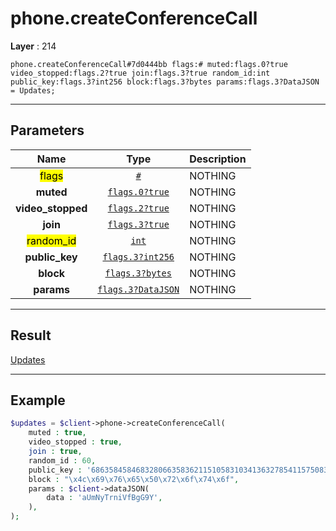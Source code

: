 # phone.createConferenceCall

**Layer** : 214

```tl
phone.createConferenceCall#7d0444bb flags:# muted:flags.0?true video_stopped:flags.2?true join:flags.3?true random_id:int public_key:flags.3?int256 block:flags.3?bytes params:flags.3?DataJSON = Updates;
```

---

## Parameters

| Name | Type | Description |
| :---: | :---: | :--- |
| <mark>flags</mark> | [`#`](type/#) | NOTHING |
| **muted** | [`flags.0?true`](type/true) | NOTHING |
| **video_stopped** | [`flags.2?true`](type/true) | NOTHING |
| **join** | [`flags.3?true`](type/true) | NOTHING |
| <mark>random_id</mark> | [`int`](type/int) | NOTHING |
| **public_key** | [`flags.3?int256`](type/int256) | NOTHING |
| **block** | [`flags.3?bytes`](type/bytes) | NOTHING |
| **params** | [`flags.3?DataJSON`](type/DataJSON) | NOTHING |

---

## Result

[Updates](type/Updates)

---

## Example

```php
$updates = $client->phone->createConferenceCall(
	muted : true,
	video_stopped : true,
	join : true,
	random_id : 60,
	public_key : '68635845846832806635836211510583103413632785411575083738411543793684070247418',
	block : "\x4c\x69\x76\x65\x50\x72\x6f\x74\x6f",
	params : $client->dataJSON(
		data : 'aUmNyTrniVfBgG9Y',
	),
);
```
